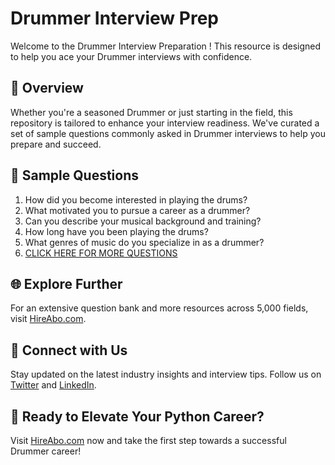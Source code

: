 # Drummer Interview Prep

Welcome to the Drummer Interview Preparation ! This resource is designed to help you ace your Drummer interviews with confidence.

## 🚀 Overview

Whether you're a seasoned Drummer or just starting in the field, this repository is tailored to enhance your interview readiness. We've curated a set of sample questions commonly asked in Drummer interviews to help you prepare and succeed.

## 📝 Sample Questions

1. How did you become interested in playing the drums?
2. What motivated you to pursue a career as a drummer?
3. Can you describe your musical background and training?
4. How long have you been playing the drums?
5. What genres of music do you specialize in as a drummer?
6. [CLICK HERE FOR MORE QUESTIONS](https://hireabo.com/job/16_1_29/Drummer)

## 🌐 Explore Further

For an extensive question bank and more resources across 5,000 fields, visit [HireAbo.com](https://www.hireabo.com).

## 📱 Connect with Us

Stay updated on the latest industry insights and interview tips. Follow us on [Twitter](https://twitter.com/hireabo) and [LinkedIn](https://www.linkedin.com/in/hire-abo-3609972a8/).

## 🚀 Ready to Elevate Your Python Career?

Visit [HireAbo.com](https://www.hireabo.com) now and take the first step towards a successful Drummer career!